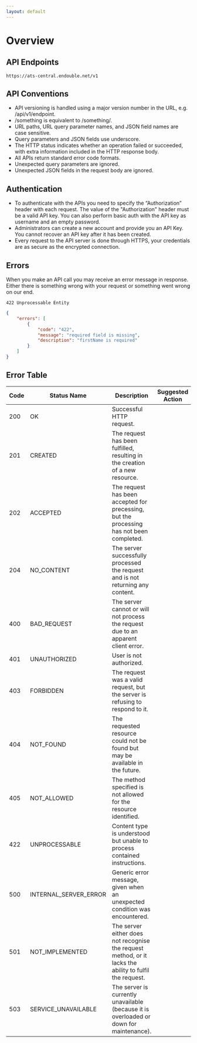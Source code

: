 ```yaml
---
layout: default
---
```


# Overview

## API Endpoints
```
https://ats-central.endouble.net/v1
```
## API Conventions
* API versioning is handled using a major version number in the URL, e.g. /api/v1/endpoint.
* /something is equivalent to /something/.
* URL paths, URL query parameter names, and JSON field names are case sensitive.
* Query parameters and JSON fields use underscore.
* The HTTP status indicates whether an operation failed or succeeded, with extra information included in the HTTP response body.
* All APIs return standard error code formats.
* Unexpected query parameters are ignored.
* Unexpected JSON fields in the request body are ignored.

## Authentication
* To authenticate with the APIs you need to specify the “Authorization” header with each request. The value of the "Authorization" header must be a valid API key. You can also perform basic auth with the API key as username and an empty password. 
* Administrators can create a new account and provide you an API Key. You cannot recover an API key after it has been created.
* Every request to the API server is done through HTTPS, your credentials are as secure as the encrypted connection.

## Errors
When you make an API call you may receive an error message in response. Either there is something wrong with your request or something went wrong on our end.
```
422 Unprocessable Entity
```
```json
{
    "errors": [
        {
            "code": "422",
            "message": "required field is missing",
            "description": "firstName is required"
        }
    ]
}
```

## Error Table

| Code | Status Name | Description | Suggested Action |
|---|---|---|---|
| 200 | OK | Successful HTTP request. |  |
| 201 | CREATED | The request has been fulfilled, resulting in the creation of a new resource. |  |
| 202 | ACCEPTED | The request has been accepted for precessing, but the processing has not been completed. |  |
| 204 | NO_CONTENT | The server successfully processed the request and is not returning any content. |  |
| 400 | BAD_REQUEST | The server cannot or will not process the request due to an apparent client error. |  |
| 401 | UNAUTHORIZED | User is not authorized. |  |
| 403 | FORBIDDEN | The request was a valid request, but the server is refusing to respond to it. |  |
| 404 | NOT_FOUND | The requested resource could not be found but may be available in the future. |  |
| 405 | NOT_ALLOWED | The method specified is not allowed for the resource identified. |  |
| 422 | UNPROCESSABLE | Content type is understood but unable to process contained instructions. |  |
| 500 | INTERNAL_SERVER_ERROR | Generic error message, given when an unexpected condition was encountered. |  |
| 501 | NOT_IMPLEMENTED | The server either does not recognise the request method, or it lacks the ability to fulfil the request. |  |
| 503 | SERVICE_UNAVAILABLE | The server is currently unavailable (because it is overloaded or down for maintenance). |  |
